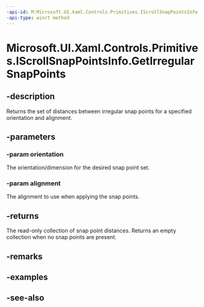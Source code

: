 ```yaml
---
-api-id: M:Microsoft.UI.Xaml.Controls.Primitives.IScrollSnapPointsInfo.GetIrregularSnapPoints(Microsoft.UI.Xaml.Controls.Orientation,Microsoft.UI.Xaml.Controls.Primitives.SnapPointsAlignment)
-api-type: winrt method
---
```


<!-- Method syntax
public Windows.Foundation.Collections.IVectorView<float> GetIrregularSnapPoints(Windows.UI.Xaml.Controls.Orientation orientation, Windows.UI.Xaml.Controls.Primitives.SnapPointsAlignment alignment)
-->

# Microsoft.UI.Xaml.Controls.Primitives.IScrollSnapPointsInfo.GetIrregularSnapPoints

## -description
Returns the set of distances between irregular snap points for a specified orientation and alignment.

## -parameters
### -param orientation
The orientation/dimension for the desired snap point set.

### -param alignment
The alignment to use when applying the snap points.

## -returns
The read-only collection of snap point distances. Returns an empty collection when no snap points are present.

## -remarks

## -examples

## -see-also
